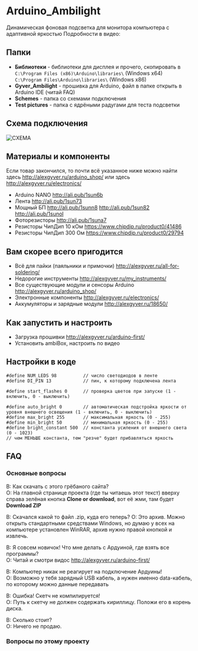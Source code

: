 # Arduino_Ambilight
Динамическая фоновая подсветка для монитора компьютера с адаптивной яркостью
Подробности в видео: 

## Папки

- **Библиотеки** - библиотеки для дисплея и прочего, скопировать в  
`C:\Program Files (x86)\Arduino\libraries\` (Windows x64)  
`C:\Program Files\Arduino\libraries\` (Windows x86)
- **Gyver_Ambilight** - прошивка для Arduino, файл в папке открыть в Arduino IDE (читай FAQ)
- **Schemes** - папка со схемами подключения
- **Test pictures** - папка с ядрёными радугами для теста подсветки

## Схема подключения
![СХЕМА](https://github.com/AlexGyver/MoneyBox_counter/blob/master/scheme1.jpg)

##  Материалы и компоненты
Если товар закончился, то почти всё указанное ниже можно найти здесь http://alexgyver.ru/arduino_shop/ или здесь http://alexgyver.ru/electronics/

* Arduino NANO http://ali.pub/1sun6b
* Лента http://ali.pub/1sun73
* Мощный БП http://ali.pub/1sunn8  http://ali.pub/1sun82  http://ali.pub/1sunol
* Фоторезисторы http://ali.pub/1suna7
* Резисторы ЧипДип 10 кОм https://www.chipdip.ru/product0/41486
* Резисторы ЧипДип 300 Ом https://www.chipdip.ru/product0/29794

## Вам скорее всего пригодится
* Всё для пайки (паяльники и примочки) http://alexgyver.ru/all-for-soldering/
* Недорогие инструменты http://alexgyver.ru/my_instruments/
* Все существующие модули и сенсоры Arduino http://alexgyver.ru/arduino_shop/
* Электронные компоненты http://alexgyver.ru/electronics/
* Аккумуляторы и зарядные модули http://alexgyver.ru/18650/

## Как запустить и настроить
* Загрузка прошивки http://alexgyver.ru/arduino-first/
* Установить ambiBox, настроить по видео

## Настройки в коде
    #define NUM_LEDS 98          // число светодиодов в ленте
    #define DI_PIN 13            // пин, к которому подключена лента
    
    #define start_flashes 0      // проверка цветов при запуске (1 - включить, 0 - выключить)
    
    #define auto_bright 0        // автоматическая подстройка яркости от уровня внешнего освещения (1 - включить, 0 - выключить)
    #define max_bright 255       // максимальная яркость (0 - 255)
    #define min_bright 50        // минимальная яркость (0 - 255)
    #define bright_constant 500  // константа усиления от внешнего света (0 - 1023)
    // чем МЕНЬШЕ константа, тем "резче" будет прибавляться яркость

##  FAQ
### Основные вопросы
В: Как скачать с этого грёбаного сайта?  
О: На главной странице проекта (где ты читаешь этот текст) вверху справа зелёная кнопка **Clone or download**, вот её жми, там будет **Download ZIP**

В: Скачался какой то файл .zip, куда его теперь?
О: Это архив. Можно открыть стандартными средствами Windows, но думаю у всех на компьютере установлен WinRAR, архив нужно правой кнопкой и извлечь.

В: Я совсем новичок! Что мне делать с Ардуиной, где взять все программы?  
О: Читай и смотри видос http://alexgyver.ru/arduino-first/

В: Компьютер никак не реагирует на подключение Ардуины!  
О: Возможно у тебя зарядный USB кабель, а нужен именно data-кабель, по которому можно данные передавать

В: Ошибка! Скетч не компилируется!  
О: Путь к скетчу не должен содержать кириллицу. Положи его в корень диска.

В: Сколько стоит?  
О: Ничего не продаю.

### Вопросы по этому проекту

